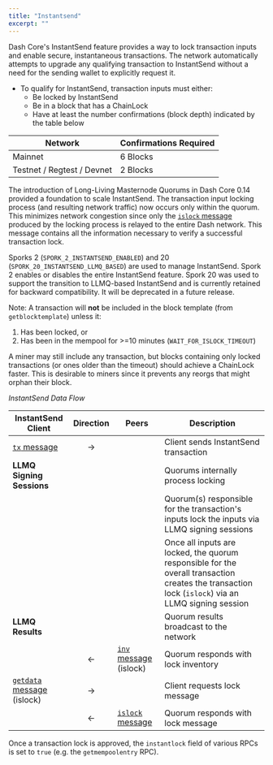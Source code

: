 ```yaml
---
title: "Instantsend"
excerpt: ""
---
```

Dash Core's InstantSend feature provides a way to lock transaction inputs and enable secure, instantaneous transactions. The network automatically attempts to upgrade any qualifying transaction to InstantSend without a need for the sending wallet to explicitly request it.

* To qualify for InstantSend, transaction inputs must either:
  * Be locked by InstantSend
  * Be in a block that has a ChainLock
  * Have at least the number confirmations (block depth) indicated by the table below

| **Network** | **Confirmations Required** |
| --- | --- |
| Mainnet | 6 Blocks |
| Testnet / Regtest / Devnet | 2 Blocks |

The introduction of Long-Living Masternode Quorums in Dash Core 0.14 provided a foundation to scale InstantSend. The transaction input locking process (and resulting network traffic) now occurs only within the quorum. This minimizes network congestion since only the [`islock` message](core-ref-p2p-network-instantsend-messages#section-islock) produced by the locking process is relayed to the entire Dash network. This message contains all the information necessary to verify a successful transaction lock.

Sporks 2 (`SPORK_2_INSTANTSEND_ENABLED`) and 20 (`SPORK_20_INSTANTSEND_LLMQ_BASED`) are used to manage InstantSend. Spork 2 enables or disables the entire InstantSend feature. Spork 20 was used to support the transition to LLMQ-based InstantSend and is currently retained for backward compatibility. It will be deprecated in a future release.

Note: A transaction will __not__ be included in the block template (from `getblocktemplate`) unless it:

 1. Has been locked, or 
 2. Has been in the mempool for >=10 minutes (`WAIT_FOR_ISLOCK_TIMEOUT`)

A miner may still include any transaction, but blocks containing only locked transactions (or ones older than the timeout) should achieve a ChainLock faster. This is desirable to miners since it prevents any reorgs that might orphan their block.

*InstantSend Data Flow*

| **InstantSend Client** | **Direction**  | **Peers**   | **Description** |
| --- | :---: | --- | --- |
| [`tx` message](core-ref-p2p-network-data-messages#section-tx)                | → |                         | Client sends InstantSend transaction
| **LLMQ Signing Sessions**   |   |                         | Quorums internally process locking |
|                             |   |                         | Quorum(s) responsible for the transaction's inputs lock the inputs via LLMQ signing sessions
|                             |   |                         | Once all inputs are locked, the quorum responsible for the overall transaction creates the transaction lock (`islock`) via an LLMQ signing session
| **LLMQ Results**             |   |                         | Quorum results broadcast to the network |
|                             | ← | [`inv` message](core-ref-p2p-network-data-messages#section-inv) (islock)  | Quorum responds with lock inventory
| [`getdata` message](core-ref-p2p-network-data-messages#section-getdata) (islock)  | → |                         | Client requests lock message
|                             | ← | [`islock` message](core-ref-p2p-network-instantsend-messages#section-islock)        | Quorum responds with lock message

Once a transaction lock is approved, the `instantlock` field of various RPCs is set to `true` (e.g. the `getmempoolentry` RPC).